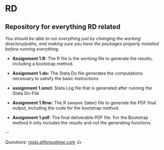 # RD
## Repository for everything RD related

*You should be able to run everything just by changing the working directory/paths, and making sure you have the packages properly installed before running everything.*

* **Assignment 1.R:** The R file is the working file to generate the results, including a bootstrap method.

* **Assignment 1.do:** The Stata Do file generates the computations necessary to satisfy the basic instructions

* **assignment 1.smcl:** Stata Log file that is generated after running the Stata Do-File

* **Assignment 1.Rnw:** The R sweave (latex) file to generate the PDF final output, including the code for the bootstrap method.

* **Assignment 1.pdf**: The final deliverable PDF file. For the Bootstrap method it only includes the results and not the generating functions.

--

*Questions: rojas.alfonso@me.com :+1:*
